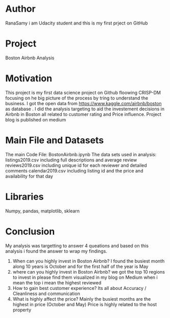 # Author
RanaSamy i am Udacity student and this is my first prject on GitHub

# Project
Boston Airbnb Analysis 

# Motivation 
This project is my first data science project on Github floowing CRISP-DM focusing on he big picture of the process by tring to understand the business.
I got the open data from https://www.kaggle.com/airbnb/boston  as database . I did the analysis targeting to aid the investement decisions in Airbnb in Boston all related to customer rating and Price influence.
Project blog is published on medium

# Main File and Datasets
The main Code File: BostonAirbnb.ipynb
The data sets used in analysis:
listings2019.csv  including full descriptions and average review
reviews2019.csv   including unique id for each reviewer and detailed comments
calendar2019.csv  including listing id and the price and availability for that day

# Libraries
Numpy, pandas, matplotlib, sklearn

# Conclusion 
My analysis was targetting to answer 4 queations and based on this analysis i found the answer to wrap my findings.
1. When can you highly invest in Boston Airbnb? 
   I found the busiest month along 10 years is October and for the first half of the year is May
2. where can you highly invest in Boston Airbnb? 
   we got the top 10 regions to invest in please find them visualized in my blog on Medium when i mean the top i mean the highest reviewed
3. How to gain best customer experience? 
   Its all about Accuracy / Cleanliness and communication 
4. What is highly affect the price?
   Mainly the busiest months are the highest in price (October and May)
   Price is highly related to the host property
